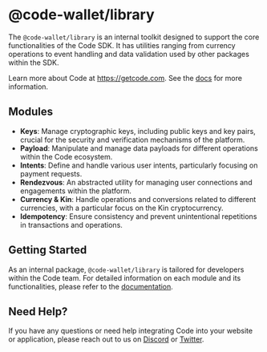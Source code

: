 # @code-wallet/library
The `@code-wallet/library` is an internal toolkit designed to support the core
functionalities of the Code SDK. It has utilities ranging from currency
operations to event handling and data validation used by other packages within
the SDK.

Learn more about Code at https://getcode.com. See the [docs](https://code-wallet.github.io/code-sdk/docs) for more information.

## Modules
* **Keys**: Manage cryptographic keys, including public keys and key pairs, crucial for the security and verification mechanisms of the platform.
* **Payload**: Manipulate and manage data payloads for different operations within the Code ecosystem.
* **Intents**: Define and handle various user intents, particularly focusing on payment requests.
* **Rendezvous**: An abstracted utility for managing user connections and engagements within the platform.
* **Currency & Kin**: Handle operations and conversions related to different currencies, with a particular focus on the Kin cryptocurrency.
* **Idempotency**: Ensure consistency and prevent unintentional repetitions in transactions and operations.

## Getting Started
As an internal package, `@code-wallet/library` is tailored for developers within
the Code team. For detailed information on each module and its functionalities,
please refer to the [documentation](https://code-wallet.github.io/code-sdk).

## Need Help?
If you have any questions or need help integrating Code into your website or
application, please reach out to us on [Discord](https://discord.gg/DunN9aNS) or
[Twitter](https://twitter.com/getcode).
